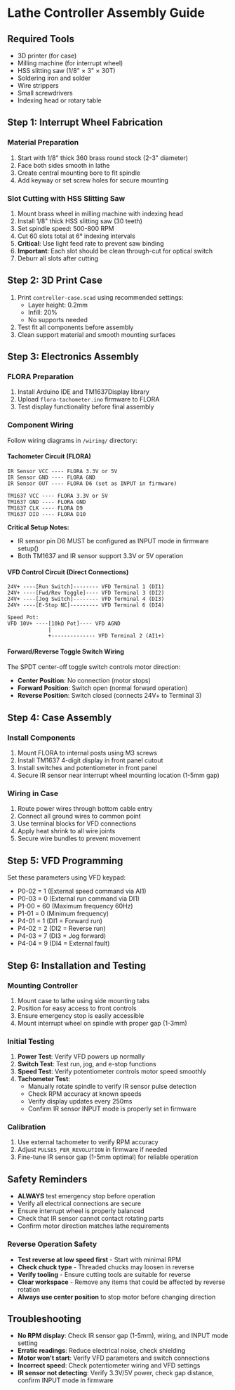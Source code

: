 # Lathe Controller Assembly Guide

## Required Tools
- 3D printer (for case)
- Milling machine (for interrupt wheel)
- HSS slitting saw (1/8" × 3" × 30T)
- Soldering iron and solder
- Wire strippers
- Small screwdrivers
- Indexing head or rotary table

## Step 1: Interrupt Wheel Fabrication

### Material Preparation
1. Start with 1/8" thick 360 brass round stock (2-3" diameter)
2. Face both sides smooth in lathe
3. Create central mounting bore to fit spindle
4. Add keyway or set screw holes for secure mounting

### Slot Cutting with HSS Slitting Saw
1. Mount brass wheel in milling machine with indexing head
2. Install 1/8" thick HSS slitting saw (30 teeth)
3. Set spindle speed: 500-800 RPM
4. Cut 60 slots total at 6° indexing intervals
5. **Critical**: Use light feed rate to prevent saw binding
6. **Important**: Each slot should be clean through-cut for optical switch
7. Deburr all slots after cutting

## Step 2: 3D Print Case
1. Print `controller-case.scad` using recommended settings:
   - Layer height: 0.2mm
   - Infill: 20%
   - No supports needed
2. Test fit all components before assembly
3. Clean support material and smooth mounting surfaces

## Step 3: Electronics Assembly

### FLORA Preparation
1. Install Arduino IDE and TM1637Display library
2. Upload `flora-tachometer.ino` firmware to FLORA
3. Test display functionality before final assembly

### Component Wiring
Follow wiring diagrams in `/wiring/` directory:

#### Tachometer Circuit (FLORA)
```
IR Sensor VCC ---- FLORA 3.3V or 5V
IR Sensor GND ---- FLORA GND
IR Sensor OUT ---- FLORA D6 (set as INPUT in firmware)

TM1637 VCC ---- FLORA 3.3V or 5V
TM1637 GND ---- FLORA GND
TM1637 CLK ---- FLORA D9
TM1637 DIO ---- FLORA D10
```

**Critical Setup Notes:**
- IR sensor pin D6 MUST be configured as INPUT mode in firmware setup()
- Both TM1637 and IR sensor support 3.3V or 5V operation

#### VFD Control Circuit (Direct Connections)
```
24V+ ----[Run Switch]-------- VFD Terminal 1 (DI1)
24V+ ----[Fwd/Rev Toggle]---- VFD Terminal 3 (DI2)
24V+ ----[Jog Switch]-------- VFD Terminal 4 (DI3)  
24V+ ----[E-Stop NC]--------- VFD Terminal 6 (DI4)

Speed Pot:
VFD 10V+ ----[10kΩ Pot]---- VFD AGND
             |
             +-------------- VFD Terminal 2 (AI1+)
```

#### Forward/Reverse Toggle Switch Wiring
The SPDT center-off toggle switch controls motor direction:
- **Center Position**: No connection (motor stops)
- **Forward Position**: Switch open (normal forward operation)
- **Reverse Position**: Switch closed (connects 24V+ to Terminal 3)

## Step 4: Case Assembly

### Install Components
1. Mount FLORA to internal posts using M3 screws
2. Install TM1637 4-digit display in front panel cutout
3. Install switches and potentiometer in front panel
4. Secure IR sensor near interrupt wheel mounting location (1-5mm gap)

### Wiring in Case
1. Route power wires through bottom cable entry
2. Connect all ground wires to common point
3. Use terminal blocks for VFD connections
4. Apply heat shrink to all wire joints
5. Secure wire bundles to prevent movement

## Step 5: VFD Programming

Set these parameters using VFD keypad:
- P0-02 = 1 (External speed command via AI1)
- P0-03 = 0 (External run command via DI1)  
- P1-00 = 60 (Maximum frequency 60Hz)
- P1-01 = 0 (Minimum frequency)
- P4-01 = 1 (DI1 = Forward run)
- P4-02 = 2 (DI2 = Reverse run)
- P4-03 = 7 (DI3 = Jog forward)
- P4-04 = 9 (DI4 = External fault)

## Step 6: Installation and Testing

### Mounting Controller
1. Mount case to lathe using side mounting tabs
2. Position for easy access to front controls
3. Ensure emergency stop is easily accessible
4. Mount interrupt wheel on spindle with proper gap (1-3mm)

### Initial Testing
1. **Power Test**: Verify VFD powers up normally
2. **Switch Test**: Test run, jog, and e-stop functions
3. **Speed Test**: Verify potentiometer controls motor speed smoothly
4. **Tachometer Test**: 
   - Manually rotate spindle to verify IR sensor pulse detection
   - Check RPM accuracy at known speeds
   - Verify display updates every 250ms
   - Confirm IR sensor INPUT mode is properly set in firmware

### Calibration
1. Use external tachometer to verify RPM accuracy
2. Adjust `PULSES_PER_REVOLUTION` in firmware if needed
3. Fine-tune IR sensor gap (1-5mm optimal) for reliable operation

## Safety Reminders
- **ALWAYS** test emergency stop before operation
- Verify all electrical connections are secure
- Ensure interrupt wheel is properly balanced
- Check that IR sensor cannot contact rotating parts
- Confirm motor direction matches lathe requirements

### Reverse Operation Safety
- **Test reverse at low speed first** - Start with minimal RPM
- **Check chuck type** - Threaded chucks may loosen in reverse
- **Verify tooling** - Ensure cutting tools are suitable for reverse
- **Clear workspace** - Remove any items that could be affected by reverse rotation
- **Always use center position** to stop motor before changing direction

## Troubleshooting
- **No RPM display**: Check IR sensor gap (1-5mm), wiring, and INPUT mode setting
- **Erratic readings**: Reduce electrical noise, check shielding
- **Motor won't start**: Verify VFD parameters and switch connections
- **Incorrect speed**: Check potentiometer wiring and VFD settings
- **IR sensor not detecting**: Verify 3.3V/5V power, check gap distance, confirm INPUT mode in firmware